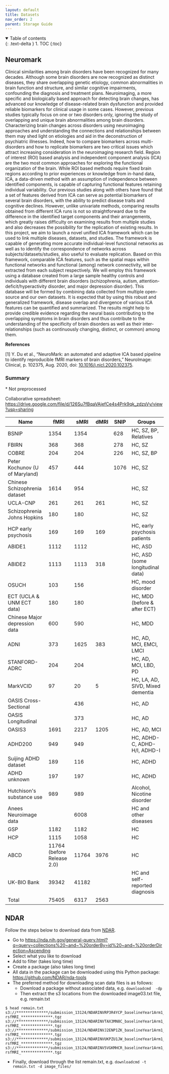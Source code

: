 ```yaml
---
layout: default
title: Datasets
nav_order: 2
parent: Storage Guide
---
```

<details open markdown="block">
  <summary>
    Table of contents
  </summary>
  {: .text-delta }
1. TOC
{:toc}
</details>

## Neuromark

Clinical similarities among brain disorders have been recognized for
many decades. Although some brain disorders are now recognized as
distinct diseases, they share overlapping genetic etiology, common
abnormalities in brain function and structure, and similar cognitive
impairments, confounding the diagnosis and treatment plans.
Neuroimaging, a more specific and biologically based approach for
detecting brain changes, has advanced our knowledge of disease-related
brain dysfunction and provided reliable biomarkers for clinical usage in
some cases. However, previous studies typically focus on one or two
disorders only, ignoring the study of overlapping and unique brain
abnormalities among brain disorders. Characterizing brain changes across
disorders using neuroimaging approaches and understanding the
connections and relationships between them may shed light on etiologies
and aid in the deconstruction of psychiatric illnesses. Indeed, how to
compare biomarkers across multi-disorders and how to replicate
biomarkers are two critical issues which attract increasing
consideration in the neuroimaging research field. Region of interest
(ROI) based analysis and independent component analysis (ICA) are the
two most common approaches for exploring the functional organization of
the brain. While ROI based methods require fixed brain regions according
to prior experiences or knowledge from in-hand data, ICA, a data-driven
method with an assumption of independence between identified components,
is capable of capturing functional features retaining individual
variability. Our previous studies along with others have found that a
set of features derived from ICA can serve as potential biomarkers of
several brain disorders, with the ability to predict disease traits and
cognitive declines. However, unlike univariate methods, comparing
results obtained from different ICA runs is not so straightforward due
to the difference in the identified target components and their
arrangements, which greatly raises difficulty on examining results from
multiple studies and also decreases the possibility for the replication
of existing results. In this project, we aim to launch a novel unified
ICA framework which can be used to link multiple diseases, datasets, and
studies. The framework is capable of generating more accurate
individual-level functional networks as well as to identify the
correspondence of networks across subjects/datasets/studies, also useful
to evaluate replication. Based on this framework, comparable ICA
features, such as the spatial maps within functional networks and
functional (among) network connectivity, will be extracted from each
subject respectively. We will employ this framework using a database
created from a large sample healthy controls and individuals with
different brain disorders (schizophrenia, autism,
attention-deficit/hyperactivity disorder, and major depression
disorder). This database will be formed by combining data collected from
multiple open-source and our own datasets. It is expected that by using
this robust and generalized framework, disease overlap and divergence of
various ICA features can be quantified and summarized. The results might
help to provide credible evidence regarding the neural basis
contributing to the overlapping symptoms in brain disorders and thus
contribute to the understanding of the specificity of brain disorders as
well as their inter-relationships (such as continuously changing,
distinct, or common) among them.

**References**

\[1\] Y. Du et al., “NeuroMark: an automated and adaptive ICA based
pipeline to identify reproducible fMRI markers of brain disorders,”
NeuroImage: Clinical, p. 102375, Aug. 2020, doi:
[10.1016/j.nicl.2020.102375](http://doi.org/10.1016/j.nicl.2020.102375).

### Summary

\* Not preprocessed

Collaborative spreadsheet:
<https://drive.google.com/file/d/126Su7fBqaVAjefCe4s4Prk9qk_zdzsVy/view?usp=sharing>

| Name                           | fMRI                                             | sMRI                                             | dMRI                                              | SNIP | Groups                           |
|--------------------------------|--------------------------------------------------|--------------------------------------------------|---------------------------------------------------|------|----------------------------------|
| BSNIP                          | 1354                                             | 1354                                             |                                                   | 628  | HC, SZ, BP, Relatives            |
| FBIRN                          | 368                                              | 368                                              |                                                   | 278  | HC, SZ                           |
| COBRE                          | 204                                              | 204                                              |                                                   | 226  | HC, SZ, BP                       |
| Peter Kochunov (U of Maryland) | 457                                              | 444                                              |                                                   | 1076 | HC, SZ                           |
| Chinese Schizophrenia dataset  | 1614                                             | 954                                              |                                                   |      | HC, SZ                           |
| UCLA-CNP                       | 261                                              | 261                                              | 261                                               |      | HC, SZ                           |
| Schizophrenia Johns Hopkins    | 180                                              | 180                                              |                                                   |      | HC, SZ                           |
| HCP early psychosis            | 169                                              | 169                                              | 169                                               |      | HC, early psychosis patients     |
| ABIDE1                         | 1112                                             | 1112                                             |                                                   |      | HC, ASD                          |
| ABIDE2                         | 1113                                             | 1113                                             | 318                                               |      | HC, ASD (some longitudinal data) |
| OSUCH                          | 103                                              | 156                                              |                                                   |      | HC, mood disorder                |
| ECT (UCLA & UNM ECT data)      | 180                                              | 180                                              |                                                   |      | HC, MDD (before & after ECT)     |
| Chinese Major depression data  | 600                                              | 590                                              |                                                   |      | HC, MDD                          |
| ADNI                           | 373                                              | 1625                                             | 383                                               |      | HC, AD, MCI, EMCI, LMCI          |
| STANFORD-ADRC                  | 204                                              | 204                                              |                                                   |      | HC, AD, MCI, LBD, PD             |
| MarkVCID                       | 97                                               | 20                                               | 5                                                 |      | HC, LA, AD, SIVD, Mixed dementia |
| OASIS Cross-Sectional          |                                                  | 436                                              |                                                   |      | HC, AD                           |
| OASIS Longitudinal             |                                                  | 373                                              |                                                   |      | HC, AD                           |
| OASIS3                         | 1691                                             | 2217                                             | 1205                                              |      | HC, AD, MCI                      |
| ADHD200                        | 949                                              | 949                                              |                                                   |      | HC, ADHD-C, ADHD-H/I, ADHD-I     |
| Suijing ADHD dataset           | 189                                              | 116                                              |                                                   |      | HC, ADHD                         |
| ADHD unknown                   | 197                                              | 197                                              |                                                   |      | HC, ADHD                         |
| Hutchison's substance use      | 989                                              | 989                                              |                                                   |      | Alcohol, Nicotine disorder       |
| Anees Neuroimage data          |                                                  | 6008                                             |                                                   |      | HC and other diseases            |
| GSP                            | 1182                                             | 1182                                             |                                                   |      | HC                               |
| HCP                            | 1115                                             | 1058                                             |                                                   |      | HC                               |
| ABCD                           | 11764 (before Release 2.0)                       | 11764                                            | 3976                                              |      | HC                               |
| UK-BIO Bank                    | 39342                                            | 41182                                            |                                                   |      | HC and self-reported diagnosis   |
| Total                          | 75405                                            | 6317                                             | 2563                                              |      |                                  |

## NDAR

Follow the steps below to download data from
[NDAR](https://nda.nih.gov/).

-   Go to
    <https://nda.nih.gov/general-query.html?q=query=collections%20~and~%20orderBy=id%20~and~%20orderDirection=Ascending>
-   Select what you like to download
-   Add to filter (takes long time)
-   Create a package (also takes long time)
-   All data in the package can be downloaded using this Python package:
    <https://github.com/NDAR/nda-tools>
-   The preferred method for downloading scan data files is as follows:
    -   Download a package without associated data, e.g.
        `downloadcmd `<packageID>` -dp`
    -   Then extract the s3 locations from the downloaded image03.txt
        file, e.g. remain.txt

```
$ head remain.txt
s3://**************/submission_13124/NDARINVRP3R4YCP_baselineYear1Arm1_ABCD-rsfMRI_**************.tgz
s3://**************/submission_13124/NDARINVTAX3MN8C_baselineYear1Arm1_ABCD-rsfMRI_**************.tgz
s3://**************/submission_13124/NDARINVJ2ENP1ZK_baselineYear1Arm1_ABCD-rsfMRI_**************.tgz
s3://**************/submission_13124/NDARINVUKPZU1JW_baselineYear1Arm1_ABCD-rsfMRI_**************.tgz
s3://**************/submission_13124/NDARINV5VGKMHCR_baselineYear1Arm1_ABCD-rsfMRI_**************.tgz
```

-   Finally, download through the list remain.txt, e.g.
    `downloadcmd -t remain.txt -d image_files/`